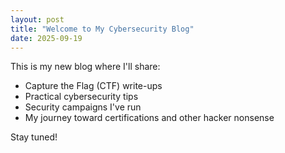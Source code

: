 ```yaml
---
layout: post
title: "Welcome to My Cybersecurity Blog"
date: 2025-09-19
---
```


This is my new blog where I'll share:

- Capture the Flag (CTF) write-ups
- Practical cybersecurity tips
- Security campaigns I've run
- My journey toward certifications and other hacker nonsense

Stay tuned!
